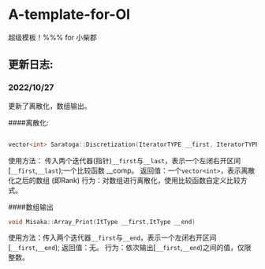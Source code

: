 # A-template-for-OI
超级模板！%%% for 小柴郡

## 更新日志:
### 2022/10/27
更新了离散化，数组输出。

####离散化:
```cpp

vector<int> Saratoga::Discretization(IteratorTYPE __first, IteratorTYPE __last, _Compare __comp)
```
使用方法：
传入两个迭代器(指针)`__first`与`__last`，表示一个左闭右开区间[`__first`,`__last`);一个比较函数 __comp。
返回值：一个`vector<int>`，表示离散化之后的数组 (即Rank)
行为：对数组进行离散化，使用比较函数自定义比较方式。

####数组输出
```cpp
void Misaka::Array_Print(ItType __first,ItType __end)
```

使用方法：传入两个迭代器`__first`与`__end`，表示一个左闭右开区间[`__first`,`__end`);
返回值：无。
行为：依次输出[`__first`,`__end`)之间的值，仅限整数。
